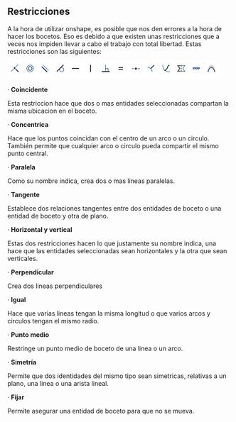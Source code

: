 ## Restricciones

A la hora de utilizar onshape, es posible que nos den errores a la hora de hacer los bocetos. Eso es debido a que existen unas restricciones que a veces nos impiden llevar a cabo el trabajo con total libertad. Estas restricciones son las siguientes:

![kkkk](https://github.com/Mikeey666/2nd-trimestre/blob/main/Captura%20de%20pantalla%20de%202022-02-24%2009-57-40.png?raw=true)

· **Coincidente**

Esta restriccion hace que dos o mas entidades seleccionadas compartan la misma ubicacion en el boceto.

· **Concentrica**

Hace que los puntos coincidan con el centro de un arco o un circulo. También permite que cualquier arco o circulo pueda compartir el mismo punto central.

· **Paralela**

Como su nombre indica, crea dos o mas lineas paralelas.

· **Tangente**

Establece dos relaciones tangentes entre dos entidades de boceto o una entidad de boceto y otra de plano.

· **Horizontal y vertical**

Estas dos restricciones hacen lo que justamente su nombre indica, una hace que las entidades seleccionadas sean horizontales y la otra que sean verticales.

· **Perpendicular**

Crea dos lineas perpendiculares

· **Igual**

Hace que varias lineas tengan la misma longitud o que varios arcos y circulos tengan el mismo radio.

· **Punto medio**

Restringe un punto medio de boceto de una linea o un arco.

· **Simetría**

Permite que dos identidades del mismo tipo sean simetricas, relativas a un plano, una linea o una arista lineal.

· **Fijar**

Permite asegurar una entidad de boceto para que no se mueva.
















